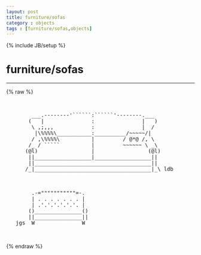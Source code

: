 ```yaml
---
layout: post
title: furniture/sofas
category : objects
tags : [furniture/sofas,objects]
---
```

{% include JB/setup %}
# furniture/sofas
---
{% raw %}
<pre>


        ___.--------&#039;``````:``````&#039;--------.___
       (   |               :               |   )
        \ ,;,,,            :               |  /
         |\%%%%\___________:__________/~~~~~/|
        / ,\%%%%\          |         / @*@ /, \
       /_ / `````          |         ~~~~~~ \ _\
      (@l)                 |                 (@l)
       ||__________________|__________________||
       ||_____________________________________||
      /_|_____________________________________|_\ ldb



        .-=&quot;&quot;&quot;&quot;&quot;&quot;&quot;&quot;&quot;&quot;&quot;=-.
        | . . . . . . . |
        | .&#039;.&#039;.&#039;.&#039;.&#039;.&#039;. |
       ()_______________()
       ||_______________||
   jgs  W               W

 </pre>
{% endraw %}
